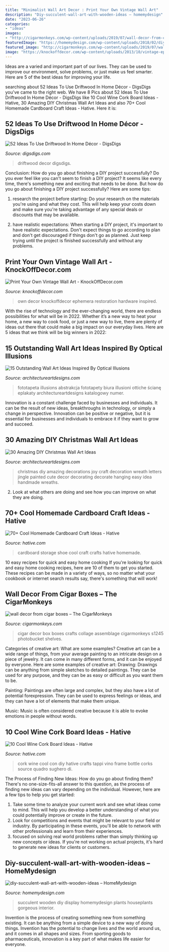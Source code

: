 ```yaml
---
title: "Minimalist Wall Art Decor : Print Your Own Vintage Wall Art"
description: "Diy-succulent-wall-art-with-wooden-ideas – homemydesign"
date: "2023-06-26"
categories:
- "ideas"
images:
- "http://cigarmonkeys.com/wp-content/uploads/2019/07/wall-decor-from-cigar-boxes-cigarmonkeys-5.jpg"
featuredImage: "https://homemydesign.com/wp-content/uploads/2018/02/diy-succulent-wall-art-with-wooden-ideas.jpg"
featured_image: "http://cigarmonkeys.com/wp-content/uploads/2019/07/wall-decor-from-cigar-boxes-cigarmonkeys-5.jpg"
image: "https://knockoffdecor.com/wp-content/uploads/2013/10/vintage-ephemera-wall-art_thumb1.jpg"
---
```



Ideas are a varied and important part of our lives. They can be used to improve our environment, solve problems, or just make us feel smarter. Here are 5 of the best ideas for improving your life.

	

		
searching about 52 Ideas To Use Driftwood In Home Décor - DigsDigs you've came to the right web. We have 8 Pics about 52 Ideas To Use Driftwood In Home Décor - DigsDigs like 10 Cool Wine Cork Board Ideas - Hative, 30 Amazing DIY Christmas Wall Art Ideas and also 70+ Cool Homemade Cardboard Craft Ideas - Hative. Here it is:
		
    
## 52 Ideas To Use Driftwood In Home Décor - DigsDigs

<img loading=lazy src="https://www.digsdigs.com/photos/ideas-to-use-driftwood-in-home-decor-35.jpg" onerror="this.onerror=null;this.src='https://tse2.mm.bing.net/th?id=OIP.rIEcS8OP17iq6vXUCIrKkgHaJ4&amp;pid=15.1';" alt="52 Ideas To Use Driftwood In Home Décor - DigsDigs">

_Source: digsdigs.com_

>driftwood decor digsdigs. 

	

Conclusion: How do you go about finishing a DIY project successfully?
Do you ever feel like you can't seem to finish a DIY project? It seems like every time, there's something new and exciting that needs to be done. But how do you go about finishing a DIY project successfully? Here are some tips: 
1. research the project before starting: Do your research on the materials you're using and what they cost. This will help keep your costs down and make sure you're taking advantage of any special deals or discounts that may be available. 

2. have realistic expectations: When starting a DIY project, it's important to have realistic expectations. Don't expect things to go according to plan and don't get discouraged if things don't go as planned. Just keep trying until the project is finished successfully and without any problems. 


    
## Print Your Own Vintage Wall Art - KnockOffDecor.com

<img loading=lazy src="https://knockoffdecor.com/wp-content/uploads/2013/10/vintage-ephemera-wall-art_thumb1.jpg" onerror="this.onerror=null;this.src='https://tse1.mm.bing.net/th?id=OIP.IuwOLcOhznjN_EyoBSKcQwAAAA&amp;pid=15.1';" alt="Print Your Own Vintage Wall Art - KnockOffDecor.com">

_Source: knockoffdecor.com_

>own decor knockoffdecor ephemera restoration hardware inspired. 

	

With the rise of technology and the ever-changing world, there are endless possibilities for what will be in 2022. Whether it’s a new way to heat your home, a new way to cook food, or just a new way to live, there are plenty of ideas out there that could make a big impact on our everyday lives. Here are 5 ideas that we think will be big winners in 2022: 

    
## 15 Outstanding Wall Art Ideas Inspired By Optical Illusions

<img loading=lazy src="https://www.architectureartdesigns.com/wp-content/uploads/2017/06/12-16-768x655.jpg" onerror="this.onerror=null;this.src='https://tse4.mm.bing.net/th?id=OIP.wj1RjFAqEamqEpr9vNPoDQHaGU&amp;pid=15.1';" alt="15 Outstanding Wall Art Ideas Inspired By Optical Illusions">

_Source: architectureartdesigns.com_

>fototapeta illusions abstrakcja fototapety biura illusioni ottiche ścianę eplakaty architectureartdesigns katalogowy numer. 

	

Innovation is a constant challenge faced by businesses and individuals. It can be the result of new ideas, breakthroughs in technology, or simply a change in perspective. Innovation can be positive or negative, but it is essential for businesses and individuals to embrace it if they want to grow and succeed.

    
## 30 Amazing DIY Christmas Wall Art Ideas

<img loading=lazy src="http://www.architectureartdesigns.com/wp-content/uploads/2013/12/619.jpg" onerror="this.onerror=null;this.src='https://tse1.mm.bing.net/th?id=OIP.iem4gh_jofXsUMlBHU5XRwHaHd&amp;pid=15.1';" alt="30 Amazing DIY Christmas Wall Art Ideas">

_Source: architectureartdesigns.com_

>christmas diy amazing decorations joy craft decoration wreath letters jingle painted cute decor decorating decorate hanging easy idea handmade wreaths. 

	

2. Look at what others are doing and see how you can improve on what they are doing. 

    
## 70+ Cool Homemade Cardboard Craft Ideas - Hative

<img loading=lazy src="https://hative.com/wp-content/uploads/2014/04/cardboard-crafts/13-cardboard-shoe-storage.jpg" onerror="this.onerror=null;this.src='https://tse3.mm.bing.net/th?id=OIP.9Pa96wJwxVCW1WZjrLNPSAHaI0&amp;pid=15.1';" alt="70+ Cool Homemade Cardboard Craft Ideas - Hative">

_Source: hative.com_

>cardboard storage shoe cool craft crafts hative homemade. 

	

10 easy recipes for quick and easy home cooking
If you're looking for quick and easy home cooking recipes, here are 10 of them to get you started. These recipes can be made in a variety of ways, so no matter what your cookbook or internet search results say, there's something that will work!

    
## Wall Decor From Cigar Boxes – The CigarMonkeys

<img loading=lazy src="http://cigarmonkeys.com/wp-content/uploads/2019/07/wall-decor-from-cigar-boxes-cigarmonkeys-5.jpg" onerror="this.onerror=null;this.src='https://tse3.mm.bing.net/th?id=OIP.4FIRTufqnFxUKl8L--SkngHaJ4&amp;pid=15.1';" alt="wall decor from cigar boxes – The CigarMonkeys">

_Source: cigarmonkeys.com_

>cigar decor box boxes crafts collage assemblage cigarmonkeys s1245 photobucket shelves. 

	

Categories of creative art: What are some examples?
Creative art can be a wide range of things, from your average painting to an intricate design on a piece of jewelry. It can come in many different forms, and it can be enjoyed by everyone. Here are some examples of creative art:
Drawing: Drawings can be anything from simple sketches to detailed paintings. They can be used for any purpose, and they can be as easy or difficult as you want them to be.

Painting: Paintings are often large and complex, but they also have a lot of potential forexpression. They can be used to express feelings or ideas, and they can have a lot of elements that make them unique.

Music: Music is often considered creative because it is able to evoke emotions in people without words.

    
## 10 Cool Wine Cork Board Ideas - Hative

<img loading=lazy src="https://hative.com/wp-content/uploads/2014/06/wine-cork-board/7-homemade-wine-cork-board-ideas.jpg" onerror="this.onerror=null;this.src='https://tse3.mm.bing.net/th?id=OIP.5vbSLzeKqssRO3td6hFRxQHaFk&amp;pid=15.1';" alt="10 Cool Wine Cork Board Ideas - Hative">

_Source: hative.com_

>cork wine cool con diy hative crafts tappi vino frame bottle corks source quadro sughero di. 

	

The Process of Finding New Ideas: How do you go about finding them?
There's no one-size-fits-all answer to this question, as the process of finding new ideas can vary depending on the individual. However, here are a few tips to help you get started: 
1. Take some time to analyze your current work and see what ideas come to mind. This will help you develop a better understanding of what you could potentially improve or create in the future. 
2. Look for competitions and events that might be relevant to your field or industry. By participating in these events, you'll be able to network with other professionals and learn from their experiences. 
3. focused on solving real world problems rather than simply thinking up new concepts or ideas. If you're not working on actual projects, it's hard to generate new ideas for clients or customers. 

    
## Diy-succulent-wall-art-with-wooden-ideas – HomeMydesign

<img loading=lazy src="https://homemydesign.com/wp-content/uploads/2018/02/diy-succulent-wall-art-with-wooden-ideas.jpg" onerror="this.onerror=null;this.src='https://tse1.mm.bing.net/th?id=OIP.2a6MfZMTeJaJebAkEUEOXQHaLV&amp;pid=15.1';" alt="diy-succulent-wall-art-with-wooden-ideas – HomeMydesign">

_Source: homemydesign.com_

>succulent wooden diy display homemydesign plants houseplants gorgeous interior. 

	

Invention is the process of creating something new from something existing. It can be anything from a simple device to a new way of doing things. Invention has the potential to change lives and the world around us, and it comes in all shapes and sizes. From sporting goods to pharmaceuticals, innovation is a key part of what makes life easier for everyone.

